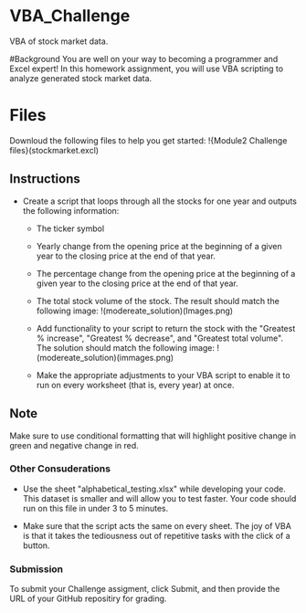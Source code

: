 # VBA_Challenge 
VBA of stock market data.

#Background
You are well on your way to becoming a programmer and Excel expert! In this homework assignment, you will use VBA scripting to analyze generated stock market data.
# Files 
Downloud the following files to help you get started:
!{Module2 Challenge files}(stockmarket.excl)

## Instructions
* Create a script that loops through all the stocks for one year and outputs the following information:
   * The ticker symbol
  
   * Yearly change from the opening price at the beginning of a given year to the closing price at the end of that year.
  
   * The percentage change from the opening price at the beginning of a given year to the closing price at the end of that year.
  
   * The total stock volume of the stock. The result should match the following image:
  !(modereate_solution)(Images.png)

   * Add functionality to your script to return the stock with the "Greatest % increase", "Greatest % decrease", and "Greatest total volume". The solution should match the following image:
   !(modereate_solution)(immages.png)

   * Make the appropriate adjustments to your VBA script to enable it to run on every worksheet (that is, every year) at once.

## Note 
Make sure to use conditional formatting that will highlight positive change in green and negative change in red. 

### Other Consuderations

* Use the sheet  "alphabetical_testing.xlsx"  while developing your code. This dataset is smaller and will allow you to test faster. Your code should run on this file in under 3 to 5 minutes.
  
* Make sure that the script acts the same on every sheet. The joy of VBA is that it takes the tediousness out of repetitive tasks with the click of a button.

### Submission 

To submit your Challenge assigment, click Submit, and then provide the URL of your GitHub repositiry for grading. 
